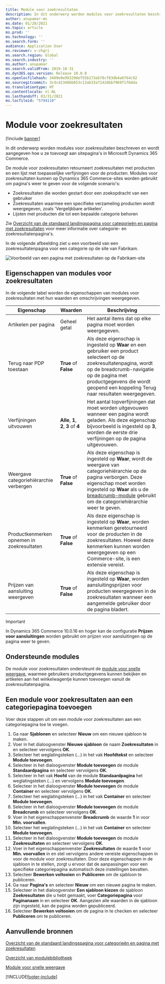 ```yaml
---
title: Module voor zoekresultaten
description: In dit onderwerp worden modules voor zoekresultaten beschreven en wordt aangegeven hoe u ze toevoegt aan sitepagina's in Microsoft Dynamics 365 Commerce.
author: anupamar-ms
ms.date: 01/28/2021
ms.topic: article
ms.prod: ''
ms.technology: ''
ms.search.form: ''
audience: Application User
ms.reviewer: v-chgri
ms.search.region: Global
ms.search.industry: ''
ms.author: anupamar
ms.search.validFrom: 2019-10-31
ms.dyn365.ops.version: Release 10.0.8
ms.openlocfilehash: 3409e9e99329def55b173eb78cf03db4a6764c92
ms.sourcegitcommit: 3cdc42346bb653c13ab33a7142dbb7969f1f6dda
ms.translationtype: HT
ms.contentlocale: nl-NL
ms.lasthandoff: 03/31/2021
ms.locfileid: "5794110"
---
```

# <a name="search-results-module"></a>Module voor zoekresultaten

[!include [banner](includes/banner.md)]

In dit onderwerp worden modules voor zoekresultaten beschreven en wordt aangegeven hoe u ze toevoegt aan sitepagina's in Microsoft Dynamics 365 Commerce.

De module voor zoekresultaten retourneert zoekresultaten met producten en een lijst met toepasselijke verfijningen voor de producten. Modules voor zoekresultaten kunnen op Dynamics 365 Commerce-sites worden gebruikt om pagina's weer te geven voor de volgende scenario's:

- Zoekresultaten die worden gestart door een zoekopdracht van een gebruiker
- Zoekresultaten waarmee een specifieke verzameling producten wordt weergegeven, zoals 'Vergelijkbare artikelen'.
- Lijsten met producten die tot een bepaalde categorie behoren

Zie [Overzicht van de standaard landingspagina voor categorieën en pagina met zoekresultaten](category-search-page-overview.md) voor meer informatie over categorie- en zoekresultatenpagina's.

In de volgende afbeelding ziet u een voorbeeld van een zoekresultatenpagna voor een categorie op de site van Fabrikam.

![Voorbeeld van een pagina met zoekresultaten op de Fabrikam-site](./media/SimpleCategoryLandingDressCategory.png)

## <a name="search-results-module-properties"></a>Eigenschappen van modules voor zoekresultaten

In de volgende tabel worden de eigenschappen van modules voor zoekresultaten met hun waarden en omschrijvingen weergegeven.

| Eigenschap | Waarden | Beschrijving |
|----------|--------|-------------|
| Artikelen per pagina | Geheel getal | Het aantal items dat op elke pagina moet worden weergegeven. |
| Terug naar PDP toestaan | **True** of **False** | Als deze eigenschap is ingesteld op **Waar** en een gebruiker een product selecteert op de zoekresultatenpagina, wordt op de breadcrumb-navigatie op de pagina met productgegevens die wordt geopend een koppeling Terug naar resultaten weergegeven. |
| Verfijningen uitvouwen | **Alle**, **1**, **2**, **3** of **4** | Het aantal topverfijningen dat moet worden uitgevouwen wanneer een pagina wordt geladen. Als deze eigenschap bijvoorbeeld is ingesteld op **3**, worden de eerste drie verfijningen op de pagina uitgevouwen. |
| Weergave categoriehiërarchie verbergen | **True** of **False** | Als deze eigenschap is ingesteld op **Waar**, wordt de weergave van categoriehiërarchie op de pagina verborgen. Deze eigenschap moet worden ingesteld op **Waar** als u de [breadcrumb-module](add-breadcrumb.md) gebruikt om de categoriehiërarchie weer te geven.|
| Productkenmerken opnemen in zoekresultaten | **True** of **False** | Als deze eigenschap is ingesteld op **Waar**, worden kenmerken geretourneerd voor de producten in de zoekresultaten. Hoewel deze kenmerken kunnen worden weergegeven op een Commerce-site, is een extensie vereist.|
| Prijzen van aansluiting weergeven | **True** of **False** | Als deze eigenschap is ingesteld op **Waar**, worden aansluitingsprijzen voor producten weergegeven in de zoekresultaten wanneer een aangemelde gebruiker door de pagina bladert. |

> [!IMPORTANT]
> In Dynamics 365 Commerce 10.0.16 en hoger kan de configuratie **Prijzen voor aansluitingen** worden gebruikt om prijzen voor aansluitingen op de pagina weer te geven.

## <a name="supported-modules"></a>Ondersteunde modules

De module voor zoekresultaten ondersteunt de [module voor snelle weergave](quick-view-module.md), waarmee gebruikers productgegevens kunnen bekijken en artikelen aan het winkelwagentje kunnen toevoegen vanuit de zoekresultatenpagina.

## <a name="add-a-search-results-module-to-a-category-page"></a>Een module voor zoekresultaten aan een categoriepagina toevoegen

Voer deze stappen uit om een module voor zoekresultaten aan een categoriepagina toe te voegen.

1. Ga naar **Sjablonen** en selecteer **Nieuw** om een nieuwe sjabloon te maken.
1. Voer in het dialoogvenster **Nieuwe sjabloon** de naam **Zoekresultaten** in en selecteer vervolgens **OK**.
1. Selecteer het weglatingsteken (...) in het vak **Hoofdtekst** en selecteer **Module toevoegen**.
1. Selecteer in het dialoogvenster **Module toevoegen** de module **Standaardpagina** en selecteer vervolgens **OK**.
1. Selecteer in het vak **Hoofd** van de module **Standaardpagina** het weglatingsteken (...) en vervolgens **Module toevoegen**.
1. Selecteer in het dialoogvenster **Module toevoegen** de module **Container** en selecteer vervolgens **OK**.
1. Selecteer het weglatingsteken (...) in het vak **Container** en selecteer **Module toevoegen**.
1. Selecteer in het dialoogvenster **Module toevoegen** de module **Breadcrumb** en selecteer vervolgens **OK**.
1. Voer in het eigenschappenvenster **Breadcrumb** de waarde **1** in voor **Min. voorvallen**.
1. Selecteer het weglatingsteken (...) in het vak **Container** en selecteer **Module toevoegen**.
1. Selecteer in het dialoogvenster **Module toevoegen** de module **Zoekresultaten** en selecteer vervolgens **OK**.
1. Voer in het eigenschappenvenster **Zoekresultaten** de waarde **1** voor **Min. voorvallen** in en stel vervolgens andere vereiste eigenschappen in voor de module voor zoekresultaten. Door deze eigenschappen in de sjabloon in te stellen, zorgt u ervoor dat de aanpassingen voor een specifieke categoriepagina automatisch deze instellingen bevatten.
1. Selecteer **Bewerken voltooien** en **Publiceren** om de sjabloon te publiceren.
1. Ga naar **Pagina's** en selecteer **Nieuw** om een nieuwe pagina te maken.
1. Selecteer in het dialoogvenster **Een sjabloon kiezen** de sjabloon **Zoekresultaten** die u hebt gemaakt, voer **Categoriepagina** voor **Paginanaam** in en selecteer **OK**. Aangezien alle waarden in de sjabloon zijn ingesteld, kan de pagina worden gepubliceerd.
1. Selecteer **Bewerken voltooien** om de pagina in te checken en selecteer **Publiceren** om te publiceren.

## <a name="additional-resources"></a>Aanvullende bronnen

[Overzicht van de standaard landingspagina voor categorieën en pagina met zoekresultaten](category-search-page-overview.md)

[Overzicht van modulebibliotheek](starter-kit-overview.md)

[Module voor snelle weergave](quick-view-module.md)


[!INCLUDE[footer-include](../includes/footer-banner.md)]
